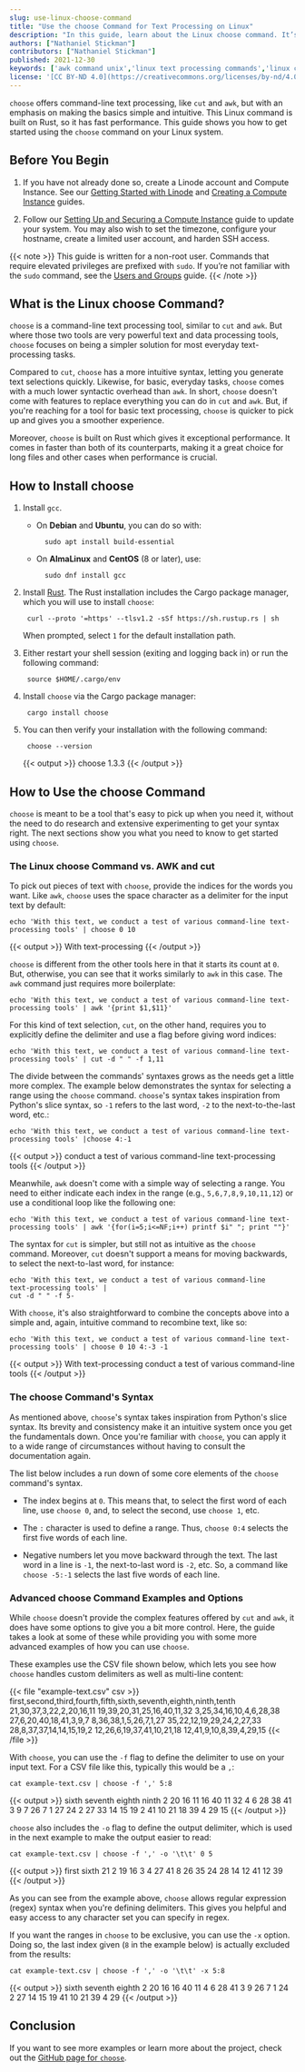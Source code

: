```yaml
---
slug: use-linux-choose-command
title: "Use the choose Command for Text Processing on Linux"
description: "In this guide, learn about the Linux choose command. It’s a fast and intuitive alternative to other command-line tools for text processing like awk and cut."
authors: ["Nathaniel Stickman"]
contributors: ["Nathaniel Stickman"]
published: 2021-12-30
keywords: ['awk command unix','linux text processing commands','linux cut command']
license: '[CC BY-ND 4.0](https://creativecommons.org/licenses/by-nd/4.0)'
---
```


`choose` offers command-line text processing, like `cut` and `awk`, but with an emphasis on making the basics simple and intuitive. This Linux command is built on Rust, so it has fast performance. This guide shows you how to get started using the `choose` command on your Linux system.

## Before You Begin

1.  If you have not already done so, create a Linode account and Compute Instance. See our [Getting Started with Linode](/docs/products/platform/get-started/) and [Creating a Compute Instance](/docs/products/compute/compute-instances/guides/create/) guides.

1.  Follow our [Setting Up and Securing a Compute Instance](/docs/products/compute/compute-instances/guides/set-up-and-secure/) guide to update your system. You may also wish to set the timezone, configure your hostname, create a limited user account, and harden SSH access.

{{< note >}}
This guide is written for a non-root user. Commands that require elevated privileges are prefixed with `sudo`. If you’re not familiar with the `sudo` command, see the [Users and Groups](/docs/guides/linux-users-and-groups/) guide.
{{< /note >}}

## What is the Linux choose Command?

`choose` is a command-line text processing tool, similar to `cut` and `awk`. But where those two tools are very powerful text and data processing tools, `choose` focuses on being a simpler solution for most everyday text-processing tasks.

Compared to `cut`, `choose` has a more intuitive syntax, letting you generate text selections quickly. Likewise, for basic, everyday tasks, `choose` comes with a much lower syntactic overhead than `awk`. In short, `choose` doesn't come with features to replace everything you can do in `cut` and `awk`. But, if you're reaching for a tool for basic text processing, `choose` is quicker to pick up and gives you a smoother experience.

Moreover, `choose` is built on Rust which gives it exceptional performance. It comes in faster than both of its counterparts, making it a great choice for long files and other cases when performance is crucial.

## How to Install choose

1. Install `gcc`.

    - On **Debian** and **Ubuntu**, you can do so with:

            sudo apt install build-essential

    - On **AlmaLinux** and **CentOS** (8 or later), use:

            sudo dnf install gcc

1. Install [Rust](https://www.rust-lang.org/). The Rust installation includes the Cargo package manager, which you will use to install `choose`:

        curl --proto '=https' --tlsv1.2 -sSf https://sh.rustup.rs | sh

    When prompted, select `1` for the default installation path.

1. Either restart your shell session (exiting and logging back in) or run the following command:

        source $HOME/.cargo/env

1. Install `choose` via the Cargo package manager:

        cargo install choose

1. You can then verify your installation with the following command:

        choose --version

    {{< output >}}
choose 1.3.3
    {{< /output >}}

## How to Use the choose Command

`choose` is meant to be a tool that's easy to pick up when you need it, without the need to do research and extensive experimenting to get your syntax right. The next sections show you what you need to know to get started using `choose`.

### The Linux choose Command vs. AWK and cut

To pick out pieces of text with `choose`, provide the indices for the words you want. Like `awk`, `choose` uses the space character as a delimiter for the input text by default:

    echo 'With this text, we conduct a test of various command-line text-processing tools' | choose 0 10

{{< output >}}
With text-processing
{{< /output >}}

`choose` is different from the other tools here in that it starts its count at `0`. But, otherwise, you can see that it works similarly to `awk` in this case. The `awk` command just requires more boilerplate:

    echo 'With this text, we conduct a test of various command-line text-processing tools' | awk '{print $1,$11}'

For this kind of text selection, `cut`, on the other hand, requires you to explicitly define the delimiter and use a flag before giving word indices:

    echo 'With this text, we conduct a test of various command-line text-processing tools' | cut -d " " -f 1,11

The divide between the commands' syntaxes grows as the needs get a little more complex. The example below demonstrates the syntax for selecting a range using the `choose` command. `choose`'s syntax takes inspiration from Python's slice syntax, so `-1` refers to the last word, `-2` to the next-to-the-last word, etc.:

    echo 'With this text, we conduct a test of various command-line text-processing tools' |choose 4:-1

{{< output >}}
conduct a test of various command-line text-processing tools
{{< /output >}}

Meanwhile, `awk` doesn't come with a simple way of selecting a range. You need to either indicate each index in the range (e.g., `5,6,7,8,9,10,11,12`) or use a conditional loop like the following one:

    echo 'With this text, we conduct a test of various command-line text-processing tools' | awk '{for(i=5;i<=NF;i++) printf $i" "; print ""}'

The syntax for `cut` is simpler, but still not as intuitive as the `choose` command. Moreover, `cut` doesn't support a means for moving backwards, to select the next-to-last word, for instance:

    echo 'With this text, we conduct a test of various command-line
    text-processing tools' |
    cut -d " " -f 5-

With `choose`, it's also straightforward to combine the concepts above into a simple and, again, intuitive command to recombine text, like so:

    echo 'With this text, we conduct a test of various command-line text-processing tools' | choose 0 10 4:-3 -1

{{< output >}}
With text-processing conduct a test of various command-line tools
{{< /output >}}

### The choose Command's Syntax

As mentioned above, `choose`'s syntax takes inspiration from Python's slice syntax. Its brevity and consistency make it an intuitive system once you get the fundamentals down. Once you're familiar with `choose`, you can apply it to a wide range of circumstances without having to consult the documentation again.

The list below includes a run down of some core elements of the `choose` command's syntax.

- The index begins at `0`. This means that, to select the first word of each line, use `choose 0`, and, to select the second, use `choose 1`, etc.

- The `:` character is used to define a range. Thus, `choose 0:4` selects the first five words of each line.

- Negative numbers let you move backward through the text. The last word in a line is `-1`, the next-to-last word is `-2`, etc. So, a command like `choose -5:-1` selects the last five words of each line.

### Advanced choose Command Examples and Options

While `choose` doesn't provide the complex features offered by `cut` and `awk`, it does have some options to give you a bit more control. Here, the guide takes a look at some of these while providing you with some more advanced examples of how you can use `choose`.

These examples use the CSV file shown below, which lets you see how `choose` handles custom delimiters as well as multi-line content:

{{< file "example-text.csv" csv >}}
first,second,third,fourth,fifth,sixth,seventh,eighth,ninth,tenth
21,30,37,3,22,2,20,16,11
19,39,20,31,25,16,40,11,32
3,25,34,16,10,4,6,28,38
27,6,20,40,18,41,3,9,7
8,36,38,1,5,26,7,1,27
35,22,12,19,29,24,2,27,33
28,8,37,37,14,14,15,19,2
12,26,6,19,37,41,10,21,18
12,41,9,10,8,39,4,29,15
{{< /file >}}

With `choose`, you can use the `-f` flag to define the delimiter to use on your input text. For a CSV file like this, typically this would be a `,`:

    cat example-text.csv | choose -f ',' 5:8

{{< output >}}
sixth seventh eighth ninth
2 20 16 11
16 40 11 32
4 6 28 38
41 3 9 7
26 7 1 27
24 2 27 33
14 15 19 2
41 10 21 18
39 4 29 15
{{< /output >}}

`choose` also includes the `-o` flag to define the output delimiter, which is used in the next example to make the output easier to read:

    cat example-text.csv | choose -f ',' -o '\t\t' 0 5

{{< output >}}
first		sixth
21		2
19		16
3		4
27		41
8		26
35		24
28		14
12		41
12		39
{{< /output >}}

As you can see from the example above, `choose` allows regular expression (regex) syntax when you're defining delimiters. This gives you helpful and easy access to any character set you can specify in regex.

If you want the ranges in `choose` to be exclusive, you can use the `-x` option. Doing so, the last index given (`8` in the example below) is actually excluded from the results:

    cat example-text.csv | choose -f ',' -o '\t\t' -x 5:8

{{< output >}}
sixth		seventh		eighth
2		20		16
16		40		11
4		6		28
41		3		9
26		7		1
24		2		27
14		15		19
41		10		21
39		4		29
{{< /output >}}

## Conclusion

If you want to see more examples or learn more about the project, check out the [GitHub page for `choose`](https://github.com/theryangeary/choose).
